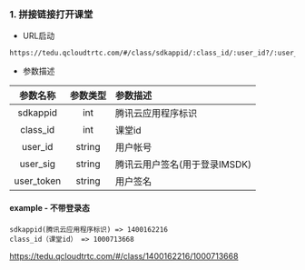 ### 1. 拼接链接打开课堂

- URL启动

```
https://tedu.qcloudtrtc.com/#/class/sdkappid/:class_id/:user_id?/:user_sig?/:user_token?
```

- 参数描述

参数名称|参数类型|参数描述
:--:|:--:|:--
sdkappid|int|腾讯云应用程序标识
class_id|int|课堂id
user_id|string|用户帐号
user_sig|string|腾讯云用户签名(用于登录IMSDK)
user_token|string|用户签名


#### example - 不带登录态
```
sdkappid(腾讯云应用程序标识) => 1400162216
class_id（课堂id） => 1000713668
```

https://tedu.qcloudtrtc.com/#/class/1400162216/1000713668